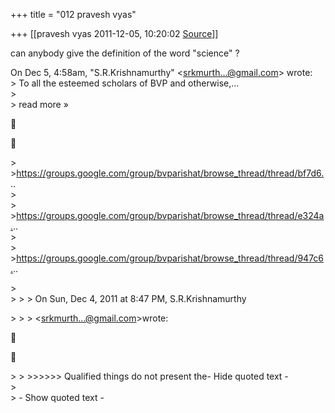+++
title = "012 pravesh vyas"

+++
[[pravesh vyas	2011-12-05, 10:20:02 [Source](https://groups.google.com/g/bvparishat/c/gvJEq4Mt9HY)]]



can anybody give the definition of the word "science" ?

On Dec 5, 4:58am, "S.R.Krishnamurthy" \<[srkmurth...@gmail.com]()\> wrote:  
\> To all the esteemed scholars of BVP and otherwise,...  
\>  
\> read more »





\> \><https://groups.google.com/group/bvparishat/browse_thread/thread/bf7d6.>..  
\>  
\> \><https://groups.google.com/group/bvparishat/browse_thread/thread/e324a.>..  
\>  
\> \><https://groups.google.com/group/bvparishat/browse_thread/thread/947c6.>..

  
\>  
\> \> \> On Sun, Dec 4, 2011 at 8:47 PM, S.R.Krishnamurthy  

\> \> \> \<[srkmurth...@gmail.com]()\>wrote:





\> \> \>\>\>\>\>\> Qualified things do not present the- Hide quoted text -  
\>  
\> - Show quoted text -  

